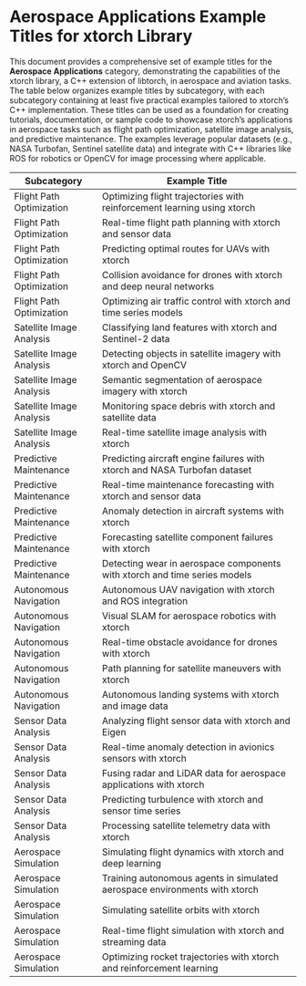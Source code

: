 # Aerospace Applications Example Titles for xtorch Library

This document provides a comprehensive set of example titles for the **Aerospace Applications** category, demonstrating the capabilities of the xtorch library, a C++ extension of libtorch, in aerospace and aviation tasks. The table below organizes example titles by subcategory, with each subcategory containing at least five practical examples tailored to xtorch’s C++ implementation. These titles can be used as a foundation for creating tutorials, documentation, or sample code to showcase xtorch’s applications in aerospace tasks such as flight path optimization, satellite image analysis, and predictive maintenance. The examples leverage popular datasets (e.g., NASA Turbofan, Sentinel satellite data) and integrate with C++ libraries like ROS for robotics or OpenCV for image processing where applicable.

| **Subcategory**                     | **Example Title**                                                                 |
|-------------------------------------|-----------------------------------------------------------------------------------|
| Flight Path Optimization            | Optimizing flight trajectories with reinforcement learning using xtorch           |
| Flight Path Optimization            | Real-time flight path planning with xtorch and sensor data                       |
| Flight Path Optimization            | Predicting optimal routes for UAVs with xtorch                                   |
| Flight Path Optimization            | Collision avoidance for drones with xtorch and deep neural networks              |
| Flight Path Optimization            | Optimizing air traffic control with xtorch and time series models                 |
| Satellite Image Analysis            | Classifying land features with xtorch and Sentinel-2 data                         |
| Satellite Image Analysis            | Detecting objects in satellite imagery with xtorch and OpenCV                     |
| Satellite Image Analysis            | Semantic segmentation of aerospace imagery with xtorch                            |
| Satellite Image Analysis            | Monitoring space debris with xtorch and satellite data                            |
| Satellite Image Analysis            | Real-time satellite image analysis with xtorch                                    |
| Predictive Maintenance              | Predicting aircraft engine failures with xtorch and NASA Turbofan dataset         |
| Predictive Maintenance              | Real-time maintenance forecasting with xtorch and sensor data                     |
| Predictive Maintenance              | Anomaly detection in aircraft systems with xtorch                                 |
| Predictive Maintenance              | Forecasting satellite component failures with xtorch                              |
| Predictive Maintenance              | Detecting wear in aerospace components with xtorch and time series models         |
| Autonomous Navigation               | Autonomous UAV navigation with xtorch and ROS integration                        |
| Autonomous Navigation               | Visual SLAM for aerospace robotics with xtorch                                    |
| Autonomous Navigation               | Real-time obstacle avoidance for drones with xtorch                               |
| Autonomous Navigation               | Path planning for satellite maneuvers with xtorch                                 |
| Autonomous Navigation               | Autonomous landing systems with xtorch and image data                            |
| Sensor Data Analysis                | Analyzing flight sensor data with xtorch and Eigen                                |
| Sensor Data Analysis                | Real-time anomaly detection in avionics sensors with xtorch                       |
| Sensor Data Analysis                | Fusing radar and LiDAR data for aerospace applications with xtorch                |
| Sensor Data Analysis                | Predicting turbulence with xtorch and sensor time series                          |
| Sensor Data Analysis                | Processing satellite telemetry data with xtorch                                   |
| Aerospace Simulation                | Simulating flight dynamics with xtorch and deep learning                         |
| Aerospace Simulation                | Training autonomous agents in simulated aerospace environments with xtorch        |
| Aerospace Simulation                | Simulating satellite orbits with xtorch                                          |
| Aerospace Simulation                | Real-time flight simulation with xtorch and streaming data                       |
| Aerospace Simulation                | Optimizing rocket trajectories with xtorch and reinforcement learning             |